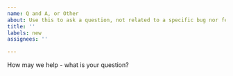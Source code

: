 ```yaml
---
name: Q and A, or Other
about: Use this to ask a question, not related to a specific bug nor feature request. (Note our contributor agreement at https://github.com/verilator/verilator/blob/master/docs/CONTRIBUTING.rst)
title: ''
labels: new
assignees: ''

---
```


How may we help - what is your question?

